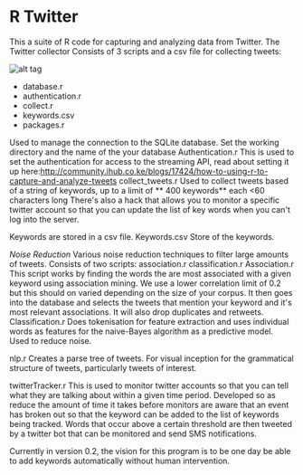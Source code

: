 # R Twitter

This a suite of R code for capturing and analyzing data from Twitter. The Twitter collector Consists of 3 scripts and a csv file for collecting tweets:

![alt tag](http://www.joyofdata.de/blog/wp-content/uploads/2014/06/twitter-150x135.png)

* database.r 
* authentication.r 
* collect.r 
* keywords.csv 
* packages.r

Used to manage the connection to the SQLite database. Set the working directory and the name of the your database Authentication.r This is used to set the authentication for access to the streaming API, read about setting it up here:http://community.ihub.co.ke/blogs/17424/how-to-using-r-to-capture-and-analyze-tweets collect_tweets.r Used to collect tweets based of a string of keywords, up to a limit of ** 400 keywords** each <60 characters long There's also a hack that allows you to monitor a specific twitter account so that you can update the list of key words when you can't log into the server.

Keywords are stored in a csv file. Keywords.csv Store of the keywords.

*Noise Reduction* Various noise reduction techniques to filter large amounts of tweets. Consists of two scripts: association.r classification.r Association.r This script works by finding the words the are most associated with a given keyword using association mining. We use a lower correlation limit of 0.2 but this should on varied depending on the size of your corpus. It then goes into the database and selects the tweets that mention your keyword and it's most relevant associations. It will also drop duplicates and retweets. Classification.r Does tokenisation for feature extraction and uses individual words as features for the naive-Bayes algorithm as a predictive model. Used to reduce noise.

nlp.r Creates a parse tree of tweets. For visual inception for the grammatical structure of tweets, particularly tweets of interest.

twitterTracker.r This is used to monitor twitter accounts so that you can tell what they are talking about within a given time period. Developed so as reduce the amount of time it takes before monitors are aware that an event has broken out so that the keyword can be added to the list of keywords being tracked. Words that occur above a certain threshold are then tweeted by a twitter bot that can be monitored and send SMS notifications.

Currently in version 0.2, the vision for this program is to be one day be able to add keywords automatically without human intervention.
